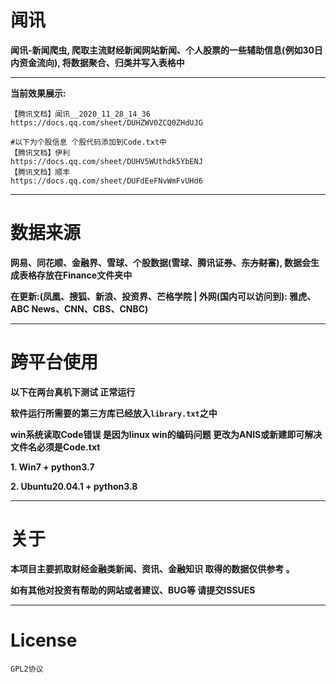 # 闻讯

**闻讯-新闻爬虫, 爬取主流财经新闻网站新闻、个人股票的一些辅助信息(例如30日内资金流向), 将数据聚合、归类并写入表格中**

---

**当前效果展示:**

```
【腾讯文档】闻讯__2020_11_28_14_36
https://docs.qq.com/sheet/DUHZWV0ZCQ0ZHdUJG

#以下为个股信息 个股代码添加到Code.txt中
【腾讯文档】伊利
https://docs.qq.com/sheet/DUHV5WUthdk5YbENJ
【腾讯文档】顺丰
https://docs.qq.com/sheet/DUFdEeFNvWmFvUHd6
```

---

# 数据来源

**网易、同花顺、金融界、雪球、个股数据(雪球、腾讯证券、~~东方财富~~), 数据会生成表格存放在Finance文件夹中**

**在更新:(凤凰、搜狐、新浪、投资界、芒格学院 | 外网(国内可以访问到): 雅虎、ABC News、CNN、CBS、CNBC)**

---

# 跨平台使用 

**以下在两台真机下测试 正常运行**

**软件运行所需要的第三方库已经放入``library.txt``之中**

**win系统读取Code错误 是因为linux win的编码问题 更改为ANIS或新建即可解决 文件名必须是Code.txt**

**1. Win7 + python3.7**

**2. Ubuntu20.04.1 + python3.8**

---

# 关于

**本项目主要抓取财经金融类新闻、资讯、金融知识 取得的数据仅供参考 。**

**如有其他对投资有帮助的网站或者建议、BUG等 请提交ISSUES**

---

# License

``GPL2协议``
